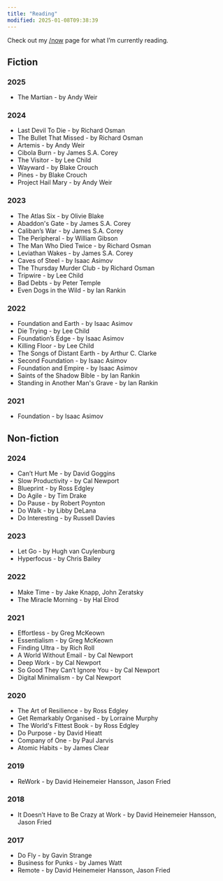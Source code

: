 ```yaml
---
title: "Reading"
modified: 2025-01-08T09:38:39
---
```


Check out my [/now](/now#reading) page for what I’m currently reading.

## Fiction

### 2025

- The Martian - by Andy Weir

### 2024

- Last Devil To Die - by Richard Osman
- The Bullet That Missed - by Richard Osman
- Artemis - by Andy Weir
- Cibola Burn - by James S.A. Corey
- The Visitor - by Lee Child
- Wayward - by Blake Crouch
- Pines - by Blake Crouch
- Project Hail Mary - by Andy Weir

### 2023

- The Atlas Six - by Olivie Blake
- Abaddon's Gate - by James S.A. Corey
- Caliban’s War - by James S.A. Corey
- The Peripheral - by William Gibson
- The Man Who Died Twice - by Richard Osman
- Leviathan Wakes - by James S.A. Corey
- Caves of Steel - by Isaac Asimov
- The Thursday Murder Club - by Richard Osman
- Tripwire - by Lee Child
- Bad Debts - by Peter Temple
- Even Dogs in the Wild - by Ian Rankin

### 2022

- Foundation and Earth - by Isaac Asimov
- Die Trying - by Lee Child
- Foundation’s Edge - by Isaac Asimov
- Killing Floor - by Lee Child
- The Songs of Distant Earth - by Arthur C. Clarke
- Second Foundation - by Isaac Asimov
- Foundation and Empire - by Isaac Asimov
- Saints of the Shadow Bible - by Ian Rankin
- Standing in Another Man's Grave - by Ian Rankin

### 2021

- Foundation - by Isaac Asimov

## Non-fiction

### 2024

- Can’t Hurt Me - by David Goggins
- Slow Productivity - by Cal Newport
- Blueprint - by Ross Edgley
- Do Agile - by Tim Drake
- Do Pause - by Robert Poynton
- Do Walk - by Libby DeLana
- Do Interesting - by Russell Davies

### 2023

- Let Go - by Hugh van Cuylenburg
- Hyperfocus - by Chris Bailey

### 2022

- Make Time - by Jake Knapp, John Zeratsky
- The Miracle Morning - by Hal Elrod

### 2021

- Effortless - by Greg McKeown
- Essentialism - by Greg McKeown
- Finding Ultra - by Rich Roll
- A World Without Email - by Cal Newport
- Deep Work - by Cal Newport
- So Good They Can’t Ignore You - by Cal Newport
- Digital Minimalism - by Cal Newport

### 2020

- The Art of Resilience - by Ross Edgley
- Get Remarkably Organised - by Lorraine Murphy
- The World's Fittest Book - by Ross Edgley
- Do Purpose - by David Hieatt
- Company of One - by Paul Jarvis
- Atomic Habits - by James Clear

### 2019

- ReWork - by David Heinemeier Hansson, Jason Fried

### 2018

- It Doesn’t Have to Be Crazy at Work - by David Heinemeier Hansson, Jason Fried

### 2017

- Do Fly - by Gavin Strange
- Business for Punks - by James Watt
- Remote - by David Heinemeier Hansson, Jason Fried